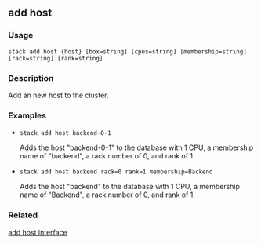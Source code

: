 ## add host

### Usage

`stack add host {host} [box=string] [cpus=string] [membership=string] [rack=string] [rank=string]`

### Description

Add an new host to the cluster.

### Examples

* `stack add host backend-0-1`

   Adds the host "backend-0-1" to the database with 1 CPU, a membership
	name of "backend", a rack number of 0, and rank of 1.

* `stack add host backend rack=0 rank=1 membership=Backend`

   Adds the host "backend" to the database with 1 CPU, a membership name
	of "Backend", a rack number of 0, and rank of 1.


### Related
[add host interface](add-host-interface)


